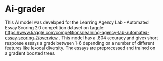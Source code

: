 # Ai-grader
This AI model was developed for the Learning Agency Lab - Automated Essay Scoring 2.0 competition dataset on kaggle: https://www.kaggle.com/competitions/learning-agency-lab-automated-essay-scoring-2/overview . This model has a .804 accuracy and gives short response essays a grade between 1-6 depending on a number of different features like lexocal diversity. The essays are preprocessed and trained on a gradient boosted trees.
